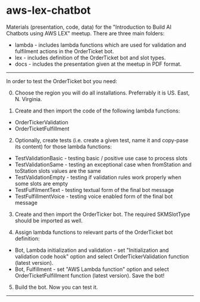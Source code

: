 # aws-lex-chatbot
Materials (presentation, code, data) for the "Introduction to Build AI Chatbots using AWS LEX" meetup.
There are three main folders:
* lambda - includes lambda functions which are used for validation and fulfilment actions in the OrderTicket bot.
* lex - includes definition of the OrderTicket bot and slot types.
* docs - includes the presentation given at the meetup in PDF format.
---
In order to test the OrderTicket bot you need:

0. Choose the region you will do all installations. Preferrably it is US. East, N. Virginia. 

1. Create and then import the code of the following lambda functions:
  - OrderTickerValidation
  - OrderTicketFulfillment

2. Optionally, create tests (i.e. create a given test, name it and copy-pase its content) for those lambda functions:
  - TestValidationBasic - testing basic / positive use case to process slots
  - TestValidationSame - testing an exceptional case when fromStation and toStation slots values are the same
  - TestValidationEmpty - testing if validation rules work properly when some slots are empty
  - TestFulfilmentText - testing textual form of the final bot message
  - TestFulfillmentVoice - testing voice enabled form of the final bot message
  
3. Create and then import the OrderTicker bot. The required SKMSlotType should be imported as well.

4. Assign lambda functions to relevant parts of the OrderTicket bot definition:
  -  Bot, Lambda initialization and validation - set "Initialization and validation code hook" option and select OrderTickerValidation function (latest version).
  - Bot, Fulfillment - set "AWS Lambda function" option and select OrderTicketFulfillment function (latest version).
  Save the bot!
  
 5. Build the bot. Now you can test it.
 ---
  
